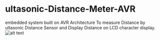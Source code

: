 # ultasonic-Distance-Meter-AVR
embedded system built on AVR Architecture To measure Distance by ultasonic Distance Sensor and Display Distance on LCD character display.
![alt text]()
